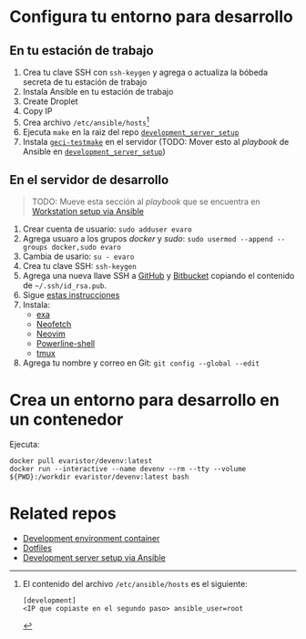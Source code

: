 # Configura tu entorno para desarrollo

## En tu estación de trabajo

1. Crea tu clave SSH con `ssh-keygen` y agrega o actualiza la bóbeda secreta de tu estación de trabajo
1. Instala Ansible en tu estación de trabajo
1. Create Droplet
1. Copy IP
1. Crea archivo `/etc/ansible/hosts`[^ansible_hosts]
1. Ejecuta `make` en la raiz del repo [`development_server_setup`](https://github.com/IslasGECI/development_server_setup)
1. Instala [`geci-testmake`](https://github.com/IslasGECI/testmake) en el servidor (TODO: Mover esto al _playbook_ de Ansible en [`development_server_setup`](https://github.com/IslasGECI/development_server_setup))

[^ansible_hosts]: El contenido del archivo `/etc/ansible/hosts` es el siguiente:
    ```
    [development]
    <IP que copiaste en el segundo paso> ansible_user=root
    ```

## En el servidor de desarrollo

> TODO: Mueve esta sección al _playbook_ que se encuentra en [Workstation setup via Ansible](https://github.com/IslasGECI/workstation_setup)

1. Crear cuenta de usuario: `sudo adduser evaro`
1. Agrega usuaro a los grupos _docker_ y _sudo_: `sudo usermod --append --groups docker,sudo evaro`
1. Cambia de usario: `su - evaro`
1. Crea tu clave SSH: `ssh-keygen`
1. Agrega una nueva llave SSH a [GitHub](https://github.com/settings/keys/) y [Bitbucket](https://bitbucket.org/account/settings/ssh-keys/) copiando el contenido de `~/.ssh/id_rsa.pub`.
1. Sigue [estas instrucciones](https://github.com/devarops/dotfiles/blob/develop/README.md)
1. Instala:
    - [exa](https://github.com/ogham/exa)
    - [Neofetch](https://github.com/dylanaraps/neofetch)
    - [Neovim](https://github.com/neovim/neovim)
    - [Powerline-shell](https://github.com/b-ryan/powerline-shell)
    - [tmux](https://github.com/tmux/tmux)
1. Agrega tu nombre y correo en Git: `git config --global --edit`

# Crea un entorno para desarrollo en un contenedor

Ejecuta:

```shell
docker pull evaristor/devenv:latest
docker run --interactive --name devenv --rm --tty --volume ${PWD}:/workdir evaristor/devenv:latest bash
```

# Related repos

- [Development environment container](https://github.com/devarops/devenv)
- [Dotfiles](https://github.com/devarops/dotfiles)
- [Development server setup via Ansible](https://github.com/IslasGECI/development_server_setup)
